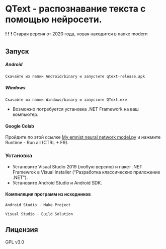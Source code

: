 # QText - распознавание текста с помощью нейросети.

:exclamation: :exclamation: :exclamation: Старая версия от 2020 года, новая находится в папке modern
## Запуск
##### Android

    Скачайте из папки Android/binary и запустите qtext-release.apk
    
##### Windows

    Скачайте из папки Windows/binary и запустите QText.exe

- Возможно потребуется установка .NET Framework на ваш компьютер.

#### Google Colab
   Пройдите по этой ссылке [My emnist neural network model.py](https://colab.research.google.com/drive/1_tLFF11bXe9al4YaN5tVjXtW7iMZKVJn?usp=sharing) и нажмите Runtime - Run all (CTRL + F9).

### Установка

- Установите Visual Studio 2019 (любую версию) и пакет .NET Framewrok в Visual Installer ("Разработка классических приложение .NET").
- Установите Android Studio и Android SDK.




#### Компиляция программ из исходников
```sh
Android Studio - Make Project
```
```sh
Visual Studio - Build Solution
```



Лицензия
----

GPL v3.0

